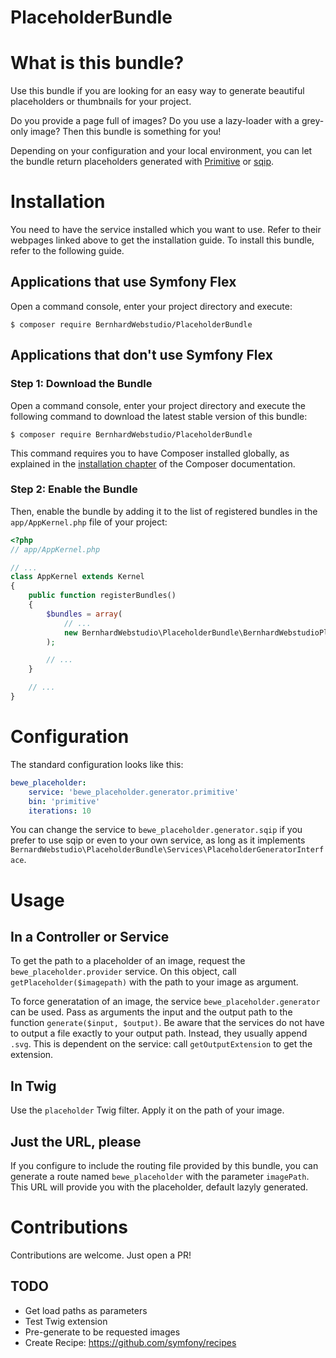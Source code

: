 # PlaceholderBundle

What is this bundle?
============

Use this bundle if you are looking for an easy way to generate beautiful placeholders or thumbnails for your project. 

Do you provide a page full of images? Do you use a lazy-loader with a grey-only image? Then this bundle is 
something for you!

Depending on your configuration and your local environment, you can let the bundle return placeholders generated with 
[Primitive](https://github.com/fogleman/primitive) or [sqip](https://github.com/technopagan/sqip/blob/master/README.md).

Installation
============

You need to have the service installed which you want to use. Refer to their webpages linked above to get the installation guide.
To install this bundle, refer to the following guide.

Applications that use Symfony Flex
----------------------------------

Open a command console, enter your project directory and execute:

```console
$ composer require BernhardWebstudio/PlaceholderBundle
```

Applications that don't use Symfony Flex
----------------------------------------

### Step 1: Download the Bundle

Open a command console, enter your project directory and execute the
following command to download the latest stable version of this bundle:

```console
$ composer require BernhardWebstudio/PlaceholderBundle
```

This command requires you to have Composer installed globally, as explained
in the [installation chapter](https://getcomposer.org/doc/00-intro.md)
of the Composer documentation.

### Step 2: Enable the Bundle

Then, enable the bundle by adding it to the list of registered bundles
in the `app/AppKernel.php` file of your project:

```php
<?php
// app/AppKernel.php

// ...
class AppKernel extends Kernel
{
    public function registerBundles()
    {
        $bundles = array(
            // ...
            new BernhardWebstudio\PlaceholderBundle\BernhardWebstudioPlaceholderBundle(),
        );

        // ...
    }

    // ...
}
```

Configuration
============

The standard configuration looks like this:

```yaml
bewe_placeholder:
    service: 'bewe_placeholder.generator.primitive'
    bin: 'primitive'
    iterations: 10
```

You can change the service to `bewe_placeholder.generator.sqip` if you prefer to use sqip or even 
to your own service, as long as it implements `BernardWebstudio\PlaceholderBundle\Services\PlaceholderGeneratorInterface`.

Usage
============

## In a Controller or Service
To get the path to a placeholder of an image, request the `bewe_placeholder.provider` service. 
On this object, call `getPlaceholder($imagepath)` with the path to your image as argument.

To force generatation of an image, the service `bewe_placeholder.generator` can be used. Pass 
as arguments the input and the output path to the function `generate($input, $output)`. 
Be aware that the services do not have to output a file exactly to your output path. 
Instead, they usually append `.svg`. This is dependent on the service: call `getOutputExtension` 
to get the extension.

## In Twig
Use the `placeholder` Twig filter. Apply it on the path of your image.

## Just the URL, please
If you configure to include the routing file provided by this bundle, you can generate 
a route named `bewe_placeholder` with the parameter `imagePath`. This URL will provide you 
with the placeholder, default lazyly generated.

Contributions
============

Contributions are welcome. Just open a PR!

## TODO

- Get load paths as parameters
- Test Twig extension
- Pre-generate to be requested images
- Create Recipe: https://github.com/symfony/recipes